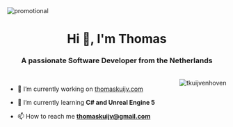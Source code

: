 <img src="zhttps://media.discordapp.net/attachments/1054355603549589557/1061992352035647528/image_31_1.jpg?width=1440&height=496" alt="promotional">

<h1 align="center">Hi 👋, I'm Thomas</h1>
<h3 align="center">A passionate Software Developer from the Netherlands</h3>
<br>
<img align="right" src="https://github-readme-stats.vercel.app/api/top-langs?username=tkuijvenhoven&show_icons=true&locale=en&layout=compact" alt="tkuijvenhoven" />

- 🔭 I’m currently working on [thomaskuijv.com](thomaskuijv.com)

- 🌱 I’m currently learning **C# and Unreal Engine 5**

- 📫 How to reach me **thomaskuijv@gmail.com**
